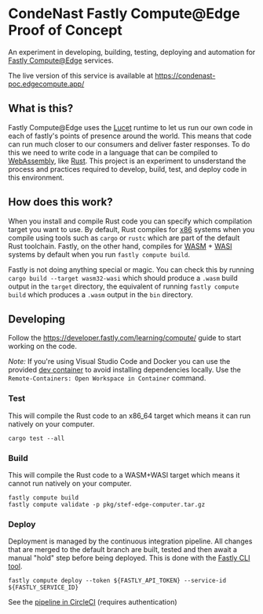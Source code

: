 # CondeNast Fastly Compute@Edge Proof of Concept

An experiment in developing, building, testing, deploying and automation for [Fastly Compute@Edge](https://www.fastly.com/products/edge-compute/serverless) services.

The live version of this service is available at
https://condenast-poc.edgecompute.app/

## What is this?

Fastly Compute@Edge uses the [Lucet](https://github.com/bytecodealliance/lucet) runtime to let us run our own code in each of fastly's points of presence around the world. This means that code can run much closer to our consumers and deliver faster responses. To do this we need to write code in a language that can be compiled to [WebAssembly](https://webassembly.org/), like [Rust](https://www.rust-lang.org/). This project is an experiment to unsderstand the process and practices required to develop, build, test, and deploy code in this environment.

## How does this work?

When you install and compile Rust code you can specify which compilation target you want to use. By default, Rust compiles for [x86](https://en.wikipedia.org/wiki/X86) systems when you compile using  tools such as `cargo` or `rustc` which are part of the default Rust toolchain. Fastly, on the other hand, compiles for [WASM](https://en.wikipedia.org/wiki/WebAssembly) + [WASI](https://en.wikipedia.org/wiki/WebAssembly#WASI) systems by default when you run `fastly compute build`.

Fastly is not doing anything special or magic. You can check this by running `cargo build --target wasm32-wasi` which should produce a `.wasm` build output in the `target` directory, the equivalent of running `fastly compute build` which produces a `.wasm` output in the `bin` directory.

## Developing

Follow the https://developer.fastly.com/learning/compute/ guide to start working on the code.

*Note:*
If you're using Visual Studio Code and Docker you can use the provided [dev container](https://code.visualstudio.com/docs/remote/containers) to avoid installing dependencies locally. Use the `Remote-Containers: Open Workspace in Container` command.

### Test
This will compile the Rust code to an x86_64 target which means it can run natively on your computer.
```
cargo test --all
```

### Build
This will compile the Rust code to a WASM+WASI target which means it cannot run natively on your computer.
```
fastly compute build
fastly compute validate -p pkg/stef-edge-computer.tar.gz
```

### Deploy
Deployment is managed by the continuous integration pipeline. All changes that are merged to the default branch are built, tested and then await a manual "hold" step before being deployed. This is done with the [Fastly CLI tool](https://developer.fastly.com/reference/cli/compute/deploy/).

```
fastly compute deploy --token ${FASTLY_API_TOKEN} --service-id ${FASTLY_SERVICE_ID}
```

See the [pipeline in CircleCI](https://circleci.deployment.cni.digital/gh/CondeNast/workflows/fastly-edge-compute-poc
) (requires authentication)
